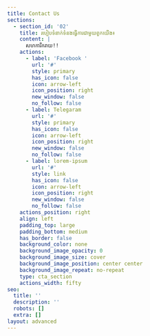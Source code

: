 ```yaml
---
title: Contact Us
sections:
  - section_id: '02'
    title: របៀបទំនាក់ទំនងធ្វើការជាមួយពួកយើង៖
    content: |
      សហការីករាយ!!
    actions:
      - label: 'Facebook '
        url: '#'
        style: primary
        has_icon: false
        icon: arrow-left
        icon_position: right
        new_window: false
        no_follow: false
      - label: Telegaram
        url: '#'
        style: primary
        has_icon: false
        icon: arrow-left
        icon_position: right
        new_window: false
        no_follow: false
      - label: lorem-ipsum
        url: '#'
        style: link
        has_icon: false
        icon: arrow-left
        icon_position: right
        new_window: false
        no_follow: false
    actions_position: right
    align: left
    padding_top: large
    padding_bottom: medium
    has_border: false
    background_color: none
    background_image_opacity: 0
    background_image_size: cover
    background_image_position: center center
    background_image_repeat: no-repeat
    type: cta_section
    actions_width: fifty
seo:
  title: ''
  description: ''
  robots: []
  extra: []
layout: advanced
---
```

